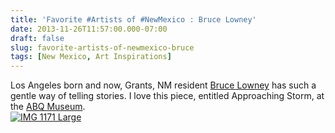 ```yaml
---
title: 'Favorite #Artists of #NewMexico : Bruce Lowney'
date: 2013-11-26T11:57:00.000-07:00
draft: false
slug: favorite-artists-of-newmexico-bruce
tags: [New Mexico, Art Inspirations]
---
```


Los Angeles born and now, Grants, NM resident [Bruce Lowney](http://www.bslowneyart.com/index.html) has such a gentle way of telling stories. I love this piece, entitled Approaching Storm, at the [ABQ Museum](http://www.cabq.gov/culturalservices/albuquerque-museum).  
[![IMG 1171 Large](http://www.archinia.com/images/Blog_Pics/IMG_1171_Large.JPG)](http://www.bslowneyart.com/index.html)